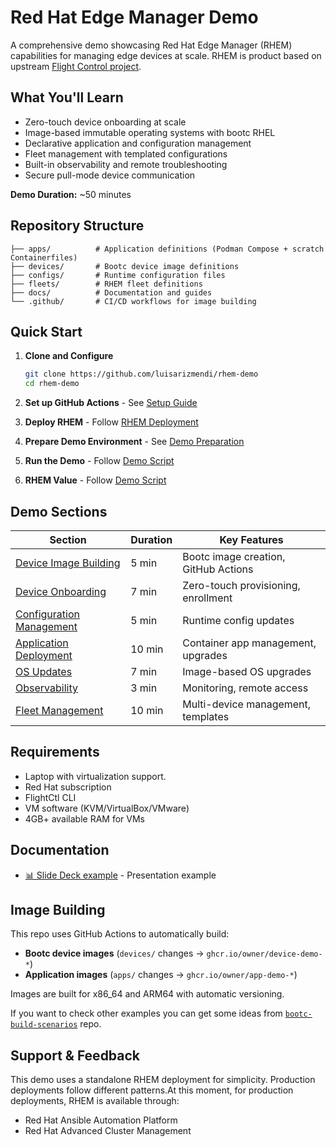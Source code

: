 # Red Hat Edge Manager Demo

A comprehensive demo showcasing Red Hat Edge Manager (RHEM) capabilities for managing edge devices at scale. RHEM is product based on upstream [Flight Control project](https://github.com/flightctl/flightctl).

## What You'll Learn

- Zero-touch device onboarding at scale
- Image-based immutable operating systems with bootc RHEL
- Declarative application and configuration management
- Fleet management with templated configurations  
- Built-in observability and remote troubleshooting
- Secure pull-mode device communication

**Demo Duration:** ~50 minutes

## Repository Structure

```
├── apps/          # Application definitions (Podman Compose + scratch Containerfiles)
├── devices/       # Bootc device image definitions  
├── configs/       # Runtime configuration files
├── fleets/        # RHEM fleet definitions
├── docs/          # Documentation and guides
└── .github/       # CI/CD workflows for image building
```

## Quick Start

1. **Clone and Configure**
   ```bash
   git clone https://github.com/luisarizmendi/rhem-demo
   cd rhem-demo
   ```

2. **Set up GitHub Actions** - See [Setup Guide](docs/01-setup.md)

3. **Deploy RHEM** - Follow [RHEM Deployment](docs/02-rhem-deployment.md)

4. **Prepare Demo Environment** - See [Demo Preparation](docs/03-demo-preparation.md)

5. **Run the Demo** - Follow [Demo Script](docs/04-demo-script.md)

6. **RHEM Value** - Follow [Demo Script](docs/05-value-propotitions.md)

## Demo Sections

| Section | Duration | Key Features |
|---------|----------|--------------|
| [Device Image Building](docs/04-demo-script.md#building-device-images) | 5 min | Bootc image creation, GitHub Actions |
| [Device Onboarding](docs/04-demo-script.md#device-onboarding) | 7 min | Zero-touch provisioning, enrollment |
| [Configuration Management](docs/04-demo-script.md#configuration-management) | 5 min | Runtime config updates |
| [Application Deployment](docs/04-demo-script.md#application-deployment) | 10 min | Container app management, upgrades |
| [OS Updates](docs/04-demo-script.md#os-updates) | 7 min | Image-based OS upgrades |
| [Observability](docs/04-demo-script.md#observability) | 3 min | Monitoring, remote access |
| [Fleet Management](docs/04-demo-script.md#fleet-management) | 10 min | Multi-device management, templates |

## Requirements

- Laptop with virtualization support.
- Red Hat subscription
- FlightCtl CLI
- VM software (KVM/VirtualBox/VMware)
- 4GB+ available RAM for VMs

## Documentation

- [📊 Slide Deck example](docs/LA%20-%20RHEM%20technical%20capabilities%20overview.pdf) - Presentation example

## Image Building

This repo uses GitHub Actions to automatically build:
- **Bootc device images** (`devices/` changes → `ghcr.io/owner/device-demo-*`)
- **Application images** (`apps/` changes → `ghcr.io/owner/app-demo-*`)

Images are built for x86_64 and ARM64 with automatic versioning.

If you want to check other examples you can get some ideas from [`bootc-build-scenarios`](https://github.com/luisarizmendi/bootc-build-scenarios) repo.


## Support & Feedback

This demo uses a standalone RHEM deployment for simplicity. Production deployments follow different patterns.At this moment, for production deployments, RHEM is available through:
- Red Hat Ansible Automation Platform
- Red Hat Advanced Cluster Management
